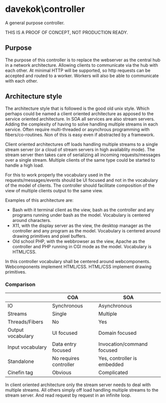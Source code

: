 davekok\controller
================================================================================

A general purpose controller.

THIS IS A PROOF OF CONCEPT, NOT PRODUCTION READY.

Purpose
--------------------------------------------------------------------------------

The purpose of this controller is to replace the webserver as the central hub in a network architecture. Allowing clients to communicate via the hub with each other. At minimal HTTP will be supported, so http requests can be accepted and routed to a worker. Workers will also be able to communicate with each other.

Architecture style
--------------------------------------------------------------------------------

The architecture style that is followed is the good old unix style. Which perhaps could be named a client oriented architecture as apposed to the service oriented architecture. In SOA all services are also stream servers. Adding the complexity of having to solve handling multiple streams in each service. Often require multi-threaded or asynchrous programming with fibers/co-routines. Non of this is easy even if abstracted by a framework.

Client oriented architectures off loads handling multiple streams to a single stream server (or a cloud of stream servers in high availablity mode). The stream server then takes care of serializing all incoming requests/messages over a single stream. Multiple clients of the same type could be started to handle a high load.

For this to work properly the vocabulary used in the requests/messages/events should be UI focused and not in the vocabulary of the model of clients. The controller should facilitate composition of the view of multiple clients output to the same view.

Examples of this architecture are:
- Bash with it terminal client as the view, bash as the controller and any programs running under bash as the model. Vocabulary is centered around characters.
- X11, with the display server as the view, the desktop manager as the controller and any program as the model. Vocabulary is centered around drawing primitives and pixel buffers.
- Old school PHP, with the webbrowser as the view, Apache as the controller and PHP running in CGI mode as the model. Vocabulary is HTML/CSS.

In this controller vocabulary shall be centered around webcomponents. Webcomponents implement HTML/CSS. HTML/CSS implement drawing primitives.

### Comparison

|                   | COA                    | SOA
|-------------------|------------------------|-----------------------------|
| IO                | Synchronous            | Asynchronous                |
| Streams           | Single                 | Multiple                    |
| Threads/Fibers    | No                     | Yes                         |
| Output vocabulary | UI focused             | Domain focused              |
| Input vocabulary  | Data entry focused     | Invocation/command focused  |
| Standalone        | No requires controller | Yes, controller is embedded |
| Cinefin tag       | Obvious                | Complicated                 | 

In client oriented architecture only the stream server needs to deal with multiple streams. All others simply off load handling multiple streams to the stream server. And read request by request in an infinite loop.
